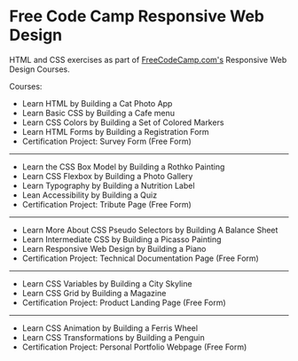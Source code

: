 # Free Code Camp Responsive Web Design

HTML and CSS exercises as part of [FreeCodeCamp.com's](FreeCodeCamp.com) Responsive Web Design Courses.

Courses:

* Learn HTML by Building a Cat Photo App
* Learn Basic CSS by Building a Cafe menu
* Learn CSS Colors by Building a Set of Colored Markers
* Learn HTML Forms by Building a Registration Form
* Certification Project: Survey Form (Free Form)

-----

* Learn the CSS Box Model by Building a Rothko Painting
* Learn CSS Flexbox by Building a Photo Gallery
* Learn Typography by Building a Nutrition Label
* Lean Accessibility by Building a Quiz
* Certification Project: Tribute Page (Free Form)

-----

* Learn More About CSS Pseudo Selectors by Building A Balance Sheet
* Learn Intermediate CSS by Building a Picasso Painting
* Learn Responsive Web Design by Building a Piano
* Certification Project: Technical Documentation Page (Free Form)

-----

* Learn CSS Variables by Building a City Skyline
* Learn CSS Grid by Building a Magazine
* Certification Project: Product Landing Page (Free Form)

-----

* Learn CSS Animation by Building a Ferris Wheel
* Learn CSS Transformations by Building a Penguin
* Certification Project: Personal Portfolio Webpage (Free Form)
